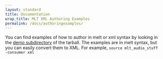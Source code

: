 ```yaml
---
layout: standard
title: Documentation
wrap_title: MLT XML Authoring Examples
permalink: /docs/authoringexamples/
---
```


You can find examples of how to author in melt or xml syntax by looking
in the [demo subdirectory](https://github.com/mltframework/mlt/tree/master/demo)
of the tarball. The examples are in melt syntax, but you can easily convert
them to XML. For example, `source mlt_audio_stuff -consumer xml`

